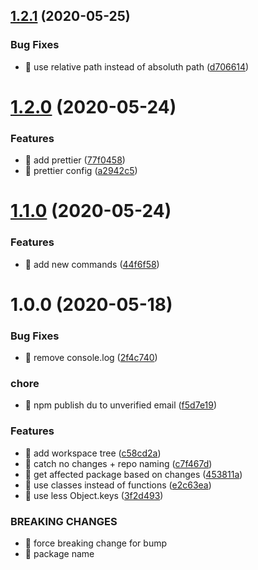 ## [1.2.1](https://github.com/Wizyma/monorepo-tooling/compare/v1.2.0...v1.2.1) (2020-05-25)


### Bug Fixes

* 🐛 use relative path instead of absoluth path ([d706614](https://github.com/Wizyma/monorepo-tooling/commit/d706614040987c808a49e718ade6ad12eaf297aa))

# [1.2.0](https://github.com/Wizyma/monorepo-tooling/compare/v1.1.0...v1.2.0) (2020-05-24)


### Features

* 🎸 add prettier ([77f0458](https://github.com/Wizyma/monorepo-tooling/commit/77f04587d923b03f04a18583a55567fe9f8a5d99))
* 🎸 prettier config ([a2942c5](https://github.com/Wizyma/monorepo-tooling/commit/a2942c54241eeefef97e045b46ba6e5f528a2e7d))

# [1.1.0](https://github.com/Wizyma/monorepo-tooling/compare/v1.0.0...v1.1.0) (2020-05-24)


### Features

* 🎸 add new commands ([44f6f58](https://github.com/Wizyma/monorepo-tooling/commit/44f6f58f55160d0d7eec2b6c106595f4eca1cfe8))

# 1.0.0 (2020-05-18)


### Bug Fixes

* 🐛 remove console.log ([2f4c740](https://github.com/Wizyma/monorepo-tooling/commit/2f4c7408ac62eda725c2234844eb7846d274aa9f))


### chore

* 🤖 npm publish du to unverified email ([f5d7e19](https://github.com/Wizyma/monorepo-tooling/commit/f5d7e193190ab431a1ce6af38119a1f08a1f1ab9))


### Features

* 🎸 add workspace tree ([c58cd2a](https://github.com/Wizyma/monorepo-tooling/commit/c58cd2a8da8a4b36ac74e3daaab79c4f6c6cd719))
* 🎸 catch no changes + repo naming ([c7f467d](https://github.com/Wizyma/monorepo-tooling/commit/c7f467df19a90b9426dc258ffddf0c26a3859d47))
* 🎸 get affected package based on changes ([453811a](https://github.com/Wizyma/monorepo-tooling/commit/453811a6631e022f11c48ff7845914143159dcaa))
* 🎸 use classes instead of functions ([e2c63ea](https://github.com/Wizyma/monorepo-tooling/commit/e2c63ea7368454adc2bb372a8b5dd5824f9703d5))
* 🎸 use less Object.keys ([3f2d493](https://github.com/Wizyma/monorepo-tooling/commit/3f2d49379375f98728d5cc11673822f7b0e4b231))


### BREAKING CHANGES

* 🧨 force breaking change for bump
* 🧨 package name
